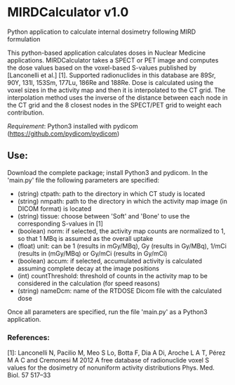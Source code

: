 # MIRDCalculator v1.0
Python application to calculate internal dosimetry following MIRD formulation

This python-based application calculates doses in Nuclear Medicine applications.
MIRDCalculator takes a SPECT or PET image and computes the dose values based on the voxel-based S-values published by [Lanconelli et al.] [1].
Supported radionuclides in this database are 89Sr, 90Y, 131I, 153Sm, 177Lu, 186Re and 188Re.
Dose is calculated using the voxel sizes in the activity map and then it is interpolated to the CT grid.
The interpolation method uses the inverse of the distance between each node in the CT grid and the 8 closest nodes in the SPECT/PET grid to weight each contribution.

*Requirement*: Python3 installed with pydicom (https://github.com/pydicom/pydicom)

## Use:
Download the complete package; install Python3 and pydicom. 
In the 'main.py' file the following parameters are specified:
* (string) ctpath: path to the directory in which CT study is located
* (string) nmpath: path to the directory in which the activity map image (in DICOM format) is located
* (string) tissue: choose between 'Soft' and 'Bone' to use the corresponding S-values in [1]
* (boolean) norm: if selected, the activity map counts are normalized to 1, so that 1 MBq is assumed as the overall uptake
* (float) unit: can be 1 (results in mGy/MBq), Gy (results in Gy/MBq), 1/mCi (results in (mGy/MBq) or Gy/mCi (results in Gy/mCi)
* (boolean) accum: if selected, accumulated activity is calculated assuming complete decay at the image positions
* (int) countThreshold: threshold of counts in the activity map to be considered in the calculation (for speed reasons)
* (string) nameDcm: name of the RTDOSE Dicom file with the calculated dose

Once all parameters are specified, run the file 'main.py' as a Python3 application.

### References:
[1]: Lanconelli N, Pacilio M, Meo S Lo, Botta F, Dia A Di, Aroche L A T, Pérez M A C and Cremonesi M 2012 A free database of radionuclide voxel S values for the dosimetry of nonuniform activity distributions Phys. Med. Biol. 57 517–33
